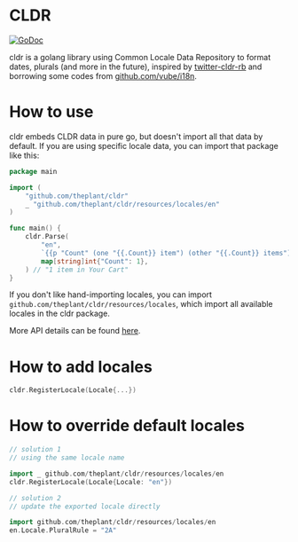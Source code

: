 # CLDR

[![GoDoc](https://godoc.org/github.com/theplant/cldr?status.svg)](http://godoc.org/github.com/theplant/cldr)

cldr is a golang library using Common Locale Data Repository to format dates, plurals (and more in the future), inspired by [twitter-cldr-rb](https://github.com/twitter/twitter-cldr-rb) and borrowing some codes from [github.com/vube/i18n](https://github.com/vube/i18n).

# How to use

cldr embeds CLDR data in pure go, but doesn't import all that data by default. If you are using specific locale data, you can import that package like this:

```go
package main

import (
	"github.com/theplant/cldr"
	_ "github.com/theplant/cldr/resources/locales/en"
)

func main() {
	cldr.Parse(
		"en",
		`{{p "Count" (one "{{.Count}} item") (other "{{.Count}} items")}}`,
		map[string]int{"Count": 1},
	) // "1 item in Your Cart"
}
```

If you don't like hand-importing locales, you can import `github.com/theplant/cldr/resources/locales`, which import all available locales in the cldr package.

More API details can be found [here](https://godoc.org/github.com/theplant/cldr).

# How to add locales

```go
cldr.RegisterLocale(Locale{...})
```

# How to override default locales

```go
// solution 1
// using the same locale name

import _ github.com/theplant/cldr/resources/locales/en
cldr.RegisterLocale(Locale{Locale: "en"})

// solution 2
// update the exported locale directly

import github.com/theplant/cldr/resources/locales/en
en.Locale.PluralRule = "2A"
```

